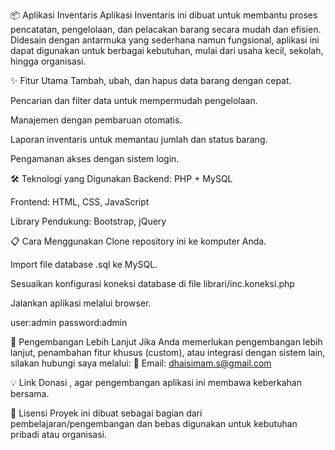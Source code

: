 📦 Aplikasi Inventaris
Aplikasi Inventaris ini dibuat untuk membantu proses pencatatan, pengelolaan, dan pelacakan barang secara mudah dan efisien.
Didesain dengan antarmuka yang sederhana namun fungsional, aplikasi ini dapat digunakan untuk berbagai kebutuhan, mulai dari usaha kecil, sekolah, hingga organisasi.

✨ Fitur Utama
Tambah, ubah, dan hapus data barang dengan cepat.

Pencarian dan filter data untuk mempermudah pengelolaan.

Manajemen dengan pembaruan otomatis.

Laporan inventaris untuk memantau jumlah dan status barang.

Pengamanan akses dengan sistem login.

🛠 Teknologi yang Digunakan
Backend: PHP + MySQL

Frontend: HTML, CSS, JavaScript

Library Pendukung: Bootstrap, jQuery

📋 Cara Menggunakan
Clone repository ini ke komputer Anda.

Import file database .sql ke MySQL.

Sesuaikan konfigurasi koneksi database di file librari/inc.koneksi.php

Jalankan aplikasi melalui browser.

user:admin
password:admin 

🚀 Pengembangan Lebih Lanjut
Jika Anda memerlukan pengembangan lebih lanjut, penambahan fitur khusus (custom), atau integrasi dengan sistem lain, silakan hubungi saya melalui:
📧 Email: dhaisimam.s@gmail.com

💡 Link Donasi , agar pengembangan aplikasi ini membawa keberkahan bersama.

📜 Lisensi
Proyek ini dibuat sebagai bagian dari pembelajaran/pengembangan dan bebas digunakan untuk kebutuhan pribadi atau organisasi.
